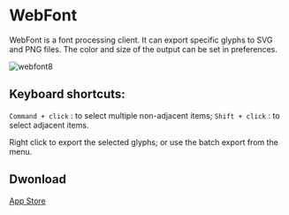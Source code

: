 # WebFont
WebFont is a font processing client. It can export specific glyphs to SVG and PNG files. The color and size of the output can be set in preferences.

![webfont8](https://cloud.githubusercontent.com/assets/1193966/20759888/4e71feac-b759-11e6-8227-3e63e0940f28.png)

## Keyboard shortcuts:

`Command + click` : to select multiple non-adjacent items;
`Shift + click` : to select adjacent items.

Right click to export the selected glyphs; or use the batch export from the menu.

## Dwonload

<a href="https://itunes.apple.com/us/app/webfont/id1181350496">App Store</a>
